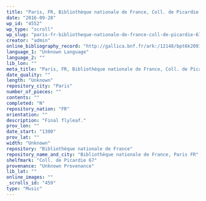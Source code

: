 ```yaml
---
title: "Paris, FR, Bibliothèque nationale de France, Coll. de Picardie 67"
date: "2016-09-28"
wp_id: "4552"
wp_type: "scroll"
wp_slug: "paris-fr-bibliotheque-nationale-de-france-coll-de-picardie-67"
creator: "admin"
online_bibliography_record: "http://gallica.bnf.fr/ark:/12148/bpt6k209169n/f110.image"
language_1: "Unknown Language"
language_2: ""
lib_lon: ""
meta_title: "Paris, FR, Bibliothèque nationale de France, Coll. de Picardie 67"
date_quality: ""
length: "Unknown"
repository_city: "Paris"
number_of_pieces: ""
contents: ""
completed: "N"
repository_nation: "FR"
orientation: ""
description: "Final flyleaf."
prov_lon: ""
date_start: "1300"
prov_lat: ""
width: "Unknown"
repository: "Bibliothèque nationale de France"
repository_name_and_city: "Bibliothèque nationale de France, Paris FR"
shelfmark: "Coll. de Picardie 67"
provenance: "Unknown Provenance"
lib_lat: ""
online_images: ""
_scrolls_id: "459"
type: "Music"
---
```



